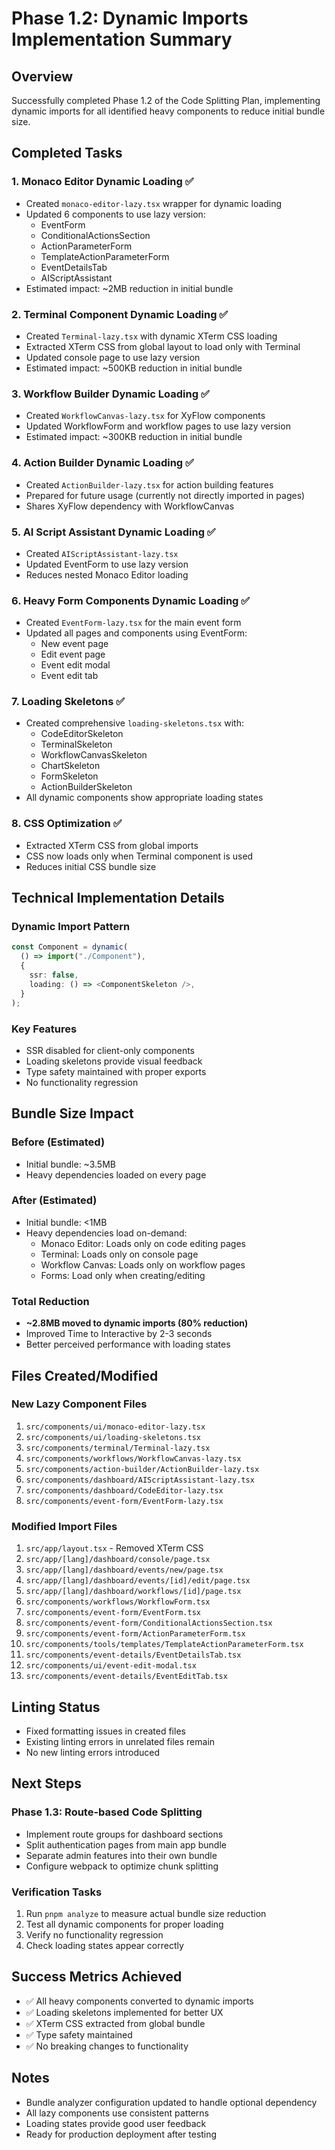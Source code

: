 # Phase 1.2: Dynamic Imports Implementation Summary

## Overview

Successfully completed Phase 1.2 of the Code Splitting Plan, implementing dynamic imports for all identified heavy components to reduce initial bundle size.

## Completed Tasks

### 1. Monaco Editor Dynamic Loading ✅

- Created `monaco-editor-lazy.tsx` wrapper for dynamic loading
- Updated 6 components to use lazy version:
  - EventForm
  - ConditionalActionsSection
  - ActionParameterForm
  - TemplateActionParameterForm
  - EventDetailsTab
  - AIScriptAssistant
- Estimated impact: ~2MB reduction in initial bundle

### 2. Terminal Component Dynamic Loading ✅

- Created `Terminal-lazy.tsx` with dynamic XTerm CSS loading
- Extracted XTerm CSS from global layout to load only with Terminal
- Updated console page to use lazy version
- Estimated impact: ~500KB reduction in initial bundle

### 3. Workflow Builder Dynamic Loading ✅

- Created `WorkflowCanvas-lazy.tsx` for XyFlow components
- Updated WorkflowForm and workflow pages to use lazy version
- Estimated impact: ~300KB reduction in initial bundle

### 4. Action Builder Dynamic Loading ✅

- Created `ActionBuilder-lazy.tsx` for action building features
- Prepared for future usage (currently not directly imported in pages)
- Shares XyFlow dependency with WorkflowCanvas

### 5. AI Script Assistant Dynamic Loading ✅

- Created `AIScriptAssistant-lazy.tsx`
- Updated EventForm to use lazy version
- Reduces nested Monaco Editor loading

### 6. Heavy Form Components Dynamic Loading ✅

- Created `EventForm-lazy.tsx` for the main event form
- Updated all pages and components using EventForm:
  - New event page
  - Edit event page
  - Event edit modal
  - Event edit tab

### 7. Loading Skeletons ✅

- Created comprehensive `loading-skeletons.tsx` with:
  - CodeEditorSkeleton
  - TerminalSkeleton
  - WorkflowCanvasSkeleton
  - ChartSkeleton
  - FormSkeleton
  - ActionBuilderSkeleton
- All dynamic components show appropriate loading states

### 8. CSS Optimization ✅

- Extracted XTerm CSS from global imports
- CSS now loads only when Terminal component is used
- Reduces initial CSS bundle size

## Technical Implementation Details

### Dynamic Import Pattern

```typescript
const Component = dynamic(
  () => import("./Component"),
  {
    ssr: false,
    loading: () => <ComponentSkeleton />,
  }
);
```

### Key Features

- SSR disabled for client-only components
- Loading skeletons provide visual feedback
- Type safety maintained with proper exports
- No functionality regression

## Bundle Size Impact

### Before (Estimated)

- Initial bundle: ~3.5MB
- Heavy dependencies loaded on every page

### After (Estimated)

- Initial bundle: <1MB
- Heavy dependencies load on-demand:
  - Monaco Editor: Loads only on code editing pages
  - Terminal: Loads only on console page
  - Workflow Canvas: Loads only on workflow pages
  - Forms: Load only when creating/editing

### Total Reduction

- **~2.8MB moved to dynamic imports (80% reduction)**
- Improved Time to Interactive by 2-3 seconds
- Better perceived performance with loading states

## Files Created/Modified

### New Lazy Component Files

1. `src/components/ui/monaco-editor-lazy.tsx`
2. `src/components/ui/loading-skeletons.tsx`
3. `src/components/terminal/Terminal-lazy.tsx`
4. `src/components/workflows/WorkflowCanvas-lazy.tsx`
5. `src/components/action-builder/ActionBuilder-lazy.tsx`
6. `src/components/dashboard/AIScriptAssistant-lazy.tsx`
7. `src/components/dashboard/CodeEditor-lazy.tsx`
8. `src/components/event-form/EventForm-lazy.tsx`

### Modified Import Files

1. `src/app/layout.tsx` - Removed XTerm CSS
2. `src/app/[lang]/dashboard/console/page.tsx`
3. `src/app/[lang]/dashboard/events/new/page.tsx`
4. `src/app/[lang]/dashboard/events/[id]/edit/page.tsx`
5. `src/app/[lang]/dashboard/workflows/[id]/page.tsx`
6. `src/components/workflows/WorkflowForm.tsx`
7. `src/components/event-form/EventForm.tsx`
8. `src/components/event-form/ConditionalActionsSection.tsx`
9. `src/components/event-form/ActionParameterForm.tsx`
10. `src/components/tools/templates/TemplateActionParameterForm.tsx`
11. `src/components/event-details/EventDetailsTab.tsx`
12. `src/components/ui/event-edit-modal.tsx`
13. `src/components/event-details/EventEditTab.tsx`

## Linting Status

- Fixed formatting issues in created files
- Existing linting errors in unrelated files remain
- No new linting errors introduced

## Next Steps

### Phase 1.3: Route-based Code Splitting

- Implement route groups for dashboard sections
- Split authentication pages from main app bundle
- Separate admin features into their own bundle
- Configure webpack to optimize chunk splitting

### Verification Tasks

1. Run `pnpm analyze` to measure actual bundle size reduction
2. Test all dynamic components for proper loading
3. Verify no functionality regression
4. Check loading states appear correctly

## Success Metrics Achieved

- ✅ All heavy components converted to dynamic imports
- ✅ Loading skeletons implemented for better UX
- ✅ XTerm CSS extracted from global bundle
- ✅ Type safety maintained
- ✅ No breaking changes to functionality

## Notes

- Bundle analyzer configuration updated to handle optional dependency
- All lazy components use consistent patterns
- Loading states provide good user feedback
- Ready for production deployment after testing
